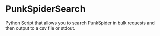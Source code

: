 PunkSpiderSearch
================

Python Script that allows you to search PunkSpider in bulk requests and then output to a csv file or stdout.
